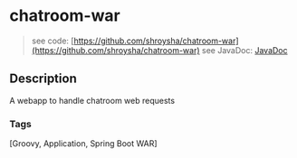 # chatroom-war
> see code: [https://github.com/shroysha/chatroom-war](https://github.com/shroysha/chatroom-war)
> see JavaDoc: [JavaDoc](docs/javadoc/index.html)

## Description
A webapp to handle chatroom web requests

### Tags
[Groovy, Application, Spring Boot WAR]
